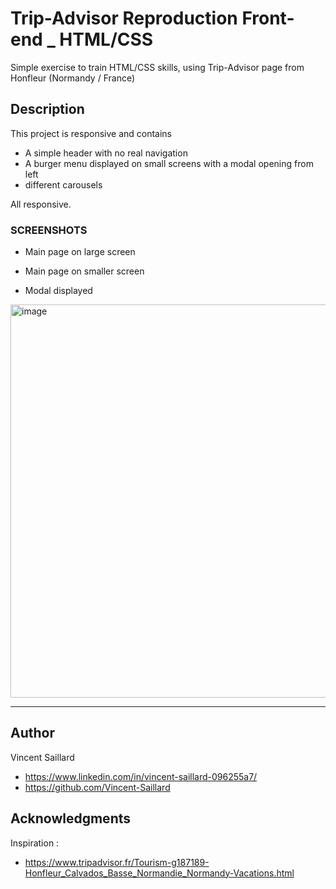 # Trip-Advisor Reproduction Front-end _ HTML/CSS

Simple exercise to train HTML/CSS skills, using Trip-Advisor page from Honfleur (Normandy / France)

## Description

This project is responsive and contains

* A simple header with no real navigation
* A burger menu displayed on small screens with a modal opening from left
* different carousels

All responsive.

### SCREENSHOTS

* Main page on large screen



* Main page on smaller screen



* Modal displayed

<img width="629" alt="image" src="https://github.com/Vincent-Saillard/TripAdvisor-Integration/assets/144067650/675cfa7f-6d03-484d-b8fd-06466baafded">

---

## Author

Vincent Saillard

* https://www.linkedin.com/in/vincent-saillard-096255a7/
* https://github.com/Vincent-Saillard

## Acknowledgments

Inspiration : 
* https://www.tripadvisor.fr/Tourism-g187189-Honfleur_Calvados_Basse_Normandie_Normandy-Vacations.html





